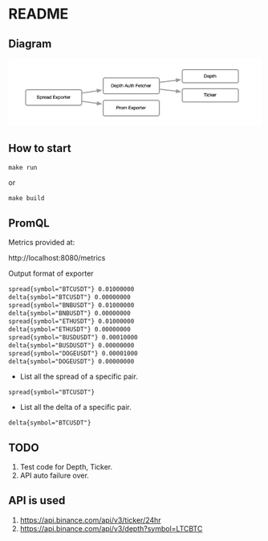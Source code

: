 # README

## Diagram

![](https://raw.githubusercontent.com/hlxwell/binance-spread-exporter/master/docs/diagram.png)

## How to start

```
make run
```

or

```
make build
```

## PromQL

Metrics provided at:

http://localhost:8080/metrics

Output format of exporter

```
spread{symbol="BTCUSDT"} 0.01000000
delta{symbol="BTCUSDT"} 0.00000000
spread{symbol="BNBUSDT"} 0.01000000
delta{symbol="BNBUSDT"} 0.00000000
spread{symbol="ETHUSDT"} 0.01000000
delta{symbol="ETHUSDT"} 0.00000000
spread{symbol="BUSDUSDT"} 0.00010000
delta{symbol="BUSDUSDT"} 0.00000000
spread{symbol="DOGEUSDT"} 0.00001000
delta{symbol="DOGEUSDT"} 0.00000000
```

- List all the spread of a specific pair.
```
spread{symbol="BTCUSDT"}
```

- List all the delta of a specific pair.
```
delta{symbol="BTCUSDT"}
```

## TODO

1. Test code for Depth, Ticker.
2. API auto failure over.


## API is used

1. https://api.binance.com/api/v3/ticker/24hr
2. https://api.binance.com/api/v3/depth?symbol=LTCBTC
